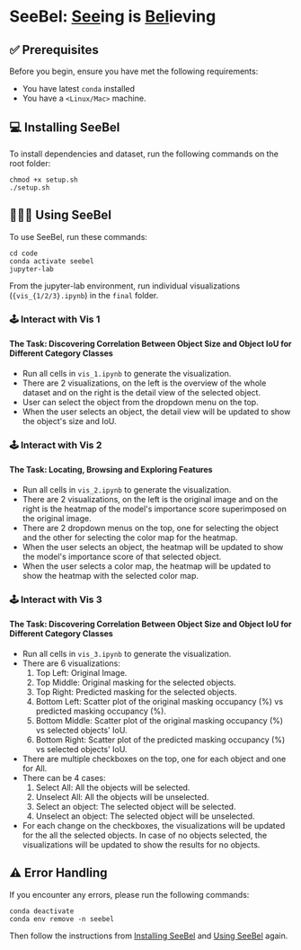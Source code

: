 # SeeBel: <ins>See</ins>ing is <ins>Bel</ins>ieving

## ✅ Prerequisites

Before you begin, ensure you have met the following requirements:
* You have latest `conda` installed
* You have a `<Linux/Mac>` machine.

## 💻 Installing SeeBel

To install dependencies and dataset, run the following commands on the root folder:

```
chmod +x setup.sh
./setup.sh
```

## 👨🏻‍💻 Using SeeBel

To use SeeBel, run these commands:

```
cd code
conda activate seebel
jupyter-lab
```
From the jupyter-lab environment, run individual visualizations (`{vis_{1/2/3}.ipynb`) in the `final` folder.

### 🕹️ Interact with Vis 1
#### The Task: Discovering Correlation Between Object Size and Object IoU for Different Category Classes
* Run all cells in `vis_1.ipynb` to generate the visualization.
* There are 2 visualizations, on the left is the overview of the whole dataset and on the right is the detail view of the selected object.
* User can select the object from the dropdown menu on the top.
* When the user selects an object, the detail view will be updated to show the object's size and IoU.

### 🕹️ Interact with Vis 2
#### The Task: Locating, Browsing and Exploring Features
* Run all cells in `vis_2.ipynb` to generate the visualization.
* There are 2 visualizations, on the left is the original image and on the right is the heatmap of the model's importance score superimposed on the original image.
* There are 2 dropdown menus on the top, one for selecting the object and the other for selecting the color map for the heatmap.
* When the user selects an object, the heatmap will be updated to show the model's importance score of that selected object.
* When the user selects a color map, the heatmap will be updated to show the heatmap with the selected color map.

### 🕹️ Interact with Vis 3
#### The Task: Discovering Correlation Between Object Size and Object IoU for Different Category Classes
* Run all cells in `vis_3.ipynb` to generate the visualization.
* There are 6 visualizations:
    1. Top Left: Original Image.
    2. Top Middle: Original masking for the selected objects.
    3. Top Right: Predicted masking for the selected objects.
    4. Bottom Left: Scatter plot of the original masking occupancy (%) vs predicted masking occupancy (%).
    5. Bottom Middle: Scatter plot of the original masking occupancy (%) vs selected objects' IoU.
    6. Bottom Right: Scatter plot of the predicted masking occupancy (%) vs selected objects' IoU.
* There are multiple checkboxes on the top, one for each object and one for All.
* There can be 4 cases:
  1. Select All: All the objects will be selected.
  2. Unselect All: All the objects will be unselected.
  3. Select an object: The selected object will be selected.
  4. Unselect an object: The selected object will be unselected.
* For each change on the checkboxes, the visualizations will be updated for the all the selected objects. In case of no objects selected, the visualizations will be updated to show the results for no objects.

## ⚠️ Error Handling
If you encounter any errors, please run the following commands:
```
conda deactivate
conda env remove -n seebel
```

Then follow the instructions from [Installing SeeBel](#-installing-seebel) and [Using SeeBel](#-using-seebel) again.